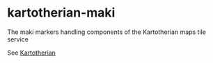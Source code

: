 # kartotherian-maki

The maki markers handling components of the Kartotherian maps tile service

See [Kartotherian](https://github.com/kartotherian/kartotherian)
